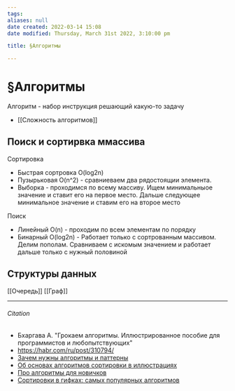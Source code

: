 ```yaml
---
tags: 
aliases: null
date created: 2022-03-14 15:08
date modified: Thursday, March 31st 2022, 3:10:00 pm

title: §Алгоритмы

---
```


# §Алгоритмы
Алгоритм - набор инструкция решающий какую-то задачу

- [[Сложность алгоритмов]]
## Поиск и сортирвка ммассива
Сортировка
- Быстрая сортровка O(log2n)
- Пузырьковая O(n^2) - сравниеваем два рядостоящии элемента.
- Выборка - проходимся по всему массиву. Ищем минимальныое значение  и ставит его на первое место. Дальше следующее минимальное значение  и ставим его на второе место

Поиск
- Линейный O(n) - проходим по всем элементам по порядку
- Бинарный O(log2n) -  Работает только с сортрованным массивом. Делим пополам. Сравниваем с искомым значением и работает дальше только с нужный половиной

## Структуры данных
[[Очередь]]
[[Граф]]



---

###### Citation

- Бхаргава А. "Грокаем алгоритмы. Иллюстрированное пособие для программистов и любопытствующих"
- <https://habr.com/ru/post/310794/>
- [Зачем нужны алгоритмы и паттерны](https://htmlacademy.ru/blog/boost/tools/installing-the-console-on-windows)
- [Об основах алгоритмов сортировки в иллюстрациях](https://proglib.io/p/sorting-guide)
- [Про алгоритмы для новичков](https://proglib.io/p/what-is-an-algorithm)
- [Сортировки в гифках: самых популярных алгоритмов](https://proglib.io/p/sort-gif)

